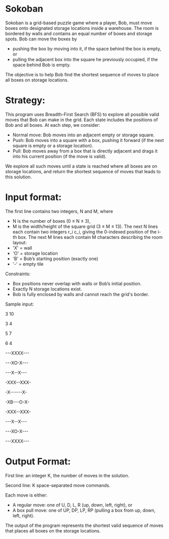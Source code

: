 # Sokoban
Sokoban is a grid-based puzzle game where a player, Bob, must move boxes onto designated storage locations inside a warehouse. The room is bordered by walls and contains an equal number of boxes and storage spots. 
Bob can move the boxes by 
- pushing the box by moving into it, if the space behind the box is empty, or
- pulling the adjacent box into the square he previously occupied, if the space behind Bob is empty.

The objective is to help Bob find the shortest sequence of moves to place all boxes on storage locations.

# Strategy:
This program uses Breadth-First Search (BFS) to explore all possible valid moves that Bob can make in the grid. Each state includes the positions of Bob and all boxes. At each step, we consider:
- Normal move: Bob moves into an adjacent empty or storage square.
- Push: Bob moves into a square with a box, pushing it forward (if the next square is empty or a storage location).
- Pull: Bob moves away from a box that is directly adjacent and drags it into his current position (if the move is valid).

We explore all such moves until a state is reached where all boxes are on storage locations, and return the shortest sequence of moves that leads to this solution.

# Input format:
The first line contains two integers, N and M, where
- N is the number of boxes (0 ≤ N ≤ 3),
- M is the width/height of the square grid (3 ≤ M ≤ 13).
The next N lines each contain two integers r_i c_i, giving the 0-indexed position of the i-th box.
The next M lines each contain M characters describing the room layout:
- 'X' = wall
- 'O' = storage location
- 'B' = Bob’s starting position (exactly one)
- '-' = empty tile

Constraints:
- Box positions never overlap with walls or Bob’s initial position.
- Exactly N storage locations exist.
- Bob is fully enclosed by walls and cannot reach the grid's border.

Sample input:

3 10

3 4

5 7

6 4

---XXXX---

---XO-X---

---X--X---

-XXX--XXX-

-X------X-

-XB---O-X-

-XXX--XXX-

---X--X---

---XO-X---

---XXXX---

# Output Format:
First line: an integer K, the number of moves in the solution.

Second line: K space-separated move commands.

Each move is either:
- A regular move: one of U, D, L, R (up, down, left, right), or
- A box pull move: one of UP, DP, LP, RP (pulling a box from up, down, left, right).

The output of the program represents the shortest valid sequence of moves that places all boxes on the storage locations.





